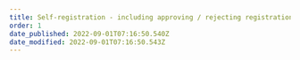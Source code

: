 ```yaml
---
title: Self-registration - including approving / rejecting registrations
order: 1
date_published: 2022-09-01T07:16:50.540Z
date_modified: 2022-09-01T07:16:50.543Z
---
```

